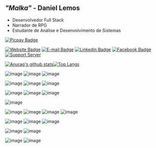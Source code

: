 ## *"Malka"* - Daniel Lemos 

- Desenvolvedor Full Stack
- Narrador de RPG
- Estudante de Análise e Desenvolvimento de Sistemas

[![Picpay Badge](https://img.shields.io/badge/-Buy%20Me%20a%20Coffee-21C25E?style=flat-square&logo=picpay&logoColor=white&link=https://picpay.me/malka)](https://picpay.me/malka/)


[![Website Badge](https://img.shields.io/badge/-Website-8B4513?style=flat-square&logo=xxxxxxx&logoColor=white&link=https://danlemos.com.br/)](https://danlemos.com.br/)
[![E-mail Badge](https://img.shields.io/badge/-Email-0078D4?style=flat-square&logo=microsoft-outlook&logoColor=white&link=mailto:contato@arthurvasconcellos.com)](mailto:contatolemos@hotmail.com)
[![Linkedin Badge](https://img.shields.io/badge/-Linkedin-0077B5?style=flat-square&logo=Linkedin&logoColor=white&link=https://www.linkedin.com/in/contatolemos/)](https://www.linkedin.com/in/contatolemos/)
[![Facebook Badge](https://img.shields.io/badge/-Facebook-1877F2?style=flat-square&logo=Facebook&logoColor=white&link=https://www.facebook.com/contatolemos)](https://www.facebook.com/contatolemos)
[![Support Server](https://img.shields.io/discord/591914197219016707.svg?label=ComuniDice&logo=Discord&logoColor=ffffff&color=7389D8&labelColor=6A7EC2)](https://discord.gg/NbDX2D7q3p)


[![Anurag's github stats](https://github-readme-stats.vercel.app/api?username=danielmalka&theme=monokai&show_icons=true&count_private=true&locale=pt-BR)](https://github.com/danielmalka)[![Top Langs](https://github-readme-stats.vercel.app/api/top-langs/?username=danielmalka)](https://github.com/danielmalka)

![image](https://img.shields.io/badge/Docker-2496ED?style=for-the-badge&logo=docker&logoColor=61DAFB)
![image](https://img.shields.io/badge/PhpStorm-000000?style=for-the-badge&logo=phpstorm&logoColor=white)
![image](https://img.shields.io/badge/VSCode-007ACC?style=for-the-badge&logo=visual-studio-code&logoColor=white)

![image](https://img.shields.io/badge/MySQL-00000F?style=for-the-badge&logo=mysql&logoColor=white)
![image](https://img.shields.io/badge/PostgreSQL-316192?style=for-the-badge&logo=postgresql&logoColor=white)
![image](https://img.shields.io/badge/MongoDB-4EA94B?style=for-the-badge&logo=mongodb&logoColor=white)

![image](https://img.shields.io/badge/PHP-777BB4?style=for-the-badge&logo=php&logoColor=white)
![image](https://img.shields.io/badge/Laravel-FF2D20?style=for-the-badge&logo=laravel&logoColor=white)
![image](https://img.shields.io/badge/Lumen-E74430?style=for-the-badge&logo=lumen&logoColor=white)

![image](https://img.shields.io/badge/Go-00ADD8?style=for-the-badge&logo=go&logoColor=white)

![image](https://img.shields.io/badge/Javascript-F7DF1E?style=for-the-badge&logo=javascript&logoColor=black)
![image](https://img.shields.io/badge/Next.js-000000?style=for-the-badge&logo=next.js&logoColor=white)
![image](https://img.shields.io/badge/React-20232A?style=for-the-badge&logo=react&logoColor=61DAFB)
![image](https://img.shields.io/badge/TypeScript-007ACC?style=for-the-badge&logo=typescript&logoColor=white)

![image](https://img.shields.io/badge/Kotlin-0095D5?style=for-the-badge&logo=Kotlin&logoColor=white)
![image](https://img.shields.io/badge/Ionic-3880FF?style=for-the-badge&logo=ionic&logoColor=white)
![image](https://img.shields.io/badge/Flutter-02569B?style=for-the-badge&logo=flutter&logoColor=white)

![image](https://img.shields.io/badge/Python-14354C?style=for-the-badge&logo=python&logoColor=white)
![image](https://img.shields.io/badge/Spring-6DB33F?style=for-the-badge&logo=spring&logoColor=white)

![image](https://img.shields.io/badge/Tailwind_CSS-38B2AC?style=for-the-badge&logo=tailwind-css&logoColor=white)
![image](https://img.shields.io/badge/Markdown-000000?style=for-the-badge&logo=markdown&logoColor=white)
